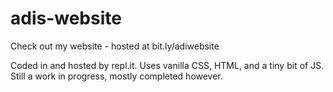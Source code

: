 # adis-website
Check out my website - hosted at bit.ly/adiwebsite

Coded in and hosted by repl.it. 
Uses vanilla CSS, HTML, and a tiny bit of JS. Still a work in progress, mostly completed however. 
